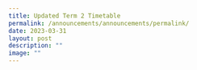 ```yaml
---
title: Updated Term 2 Timetable
permalink: /announcements/announcements/permalink/
date: 2023-03-31
layout: post
description: ""
image: ""
---
```

